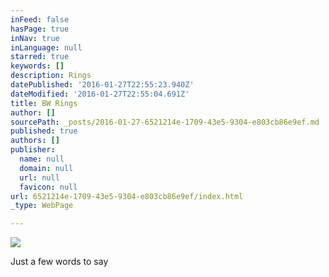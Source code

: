 ```yaml
---
inFeed: false
hasPage: true
inNav: true
inLanguage: null
starred: true
keywords: []
description: Rings
datePublished: '2016-01-27T22:55:23.940Z'
dateModified: '2016-01-27T22:55:04.691Z'
title: BW Rings
author: []
sourcePath: _posts/2016-01-27-6521214e-1709-43e5-9304-e803cb86e9ef.md
published: true
authors: []
publisher:
  name: null
  domain: null
  url: null
  favicon: null
url: 6521214e-1709-43e5-9304-e803cb86e9ef/index.html
_type: WebPage

---
```

![](https://the-grid-user-content.s3-us-west-2.amazonaws.com/ae64469e-94e2-497d-b3b4-9f90313b1f6b.jpg)

Just a few words to say